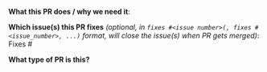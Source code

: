 <!-- Thanks for sending a pull request! Here are some tips for you:

    1. If this is your first time, please read our contributor guidelines: https://github.com/kubernetes-sigs/cluster-api/blob/main/CONTRIBUTING.md#contributing-a-patch and developer guide https://github.com/kubernetes-sigs/cluster-api/blob/main/docs/book/src/developer/guide.md

    2. Please add an icon to the title of this PR (see https://sigs.k8s.io/cluster-api/CONTRIBUTING.md#contributing-a-patch), and delete this line and similar ones
    the icon will be either ⚠️ (:warning:, major or breaking changes), ✨ (:sparkles:, feature additions), 🐛 (:bug:, patch and bugfixes), 📖 (:book:, documentation or proposals), or 🌱 (:seedling:, minor or other) 
-->

**What this PR does / why we need it**:

**Which issue(s) this PR fixes** *(optional, in `fixes #<issue number>(, fixes #<issue_number>, ...)` format, will close the issue(s) when PR gets merged)*:
Fixes #

**What type of PR is this?**

<!-- 
Please label this pull request according to what area(s) you are addressing. For reference on on PR/issue labels: https://github.com/kubernetes-sigs/cluster-api/labels?q=area+

Area example:
/area runtime-sdk
-->